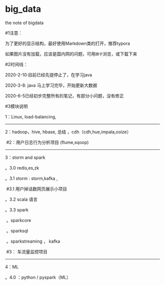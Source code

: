 # big_data
the note of bigdata

#1注意：

为了更好的显示结构，最好使用Markdown类的打开，推荐typora

如果图片没有加载，应该是国内网的问题，可用`蹄子`浏览，或下载下来



#2时间线：

2020-2-10:目前已经先提停止了，在学习java

2020-3-8: java 马上学习完毕，开始更新大数据

2020-6-5已经初步完整所有的笔记，有部分小问题，没有修正





#3模块说明

1：Linux, load-balancing, 



-------------------------



2：hadoop，hive, hbase,  总结 ，cdh（cdh,hue,impala,ooize）

​		#2：用户日志行为分析项目 (flume,sqoop)



---------------



3：storm and  spark

。3.0  redis,es,zk

。3.1 storm  : storm,kafka ,

​		#3.1 用户掉话数网页展示小项目

。3.2  scala 语言

。3.3 spark

​	。sparkcore

​	。sparksql

​	。sparkstreaming ， kafka



​	#3： 车流量监控项目



---

4：ML

。4.0 ：python / pyspark（ML）






